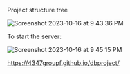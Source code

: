 Project structure tree

![Screenshot 2023-10-16 at 9 43 36 PM](https://github.com/4347groupF/project/assets/1592134/32c07e01-a80b-472c-a38e-28446b51ccef)



To start the server:



![Screenshot 2023-10-16 at 9 45 15 PM](https://github.com/4347groupF/project/assets/1592134/5dcdf6f4-533a-41a0-92a9-f4a8005fa976)


https://4347groupf.github.io/dbproject/
